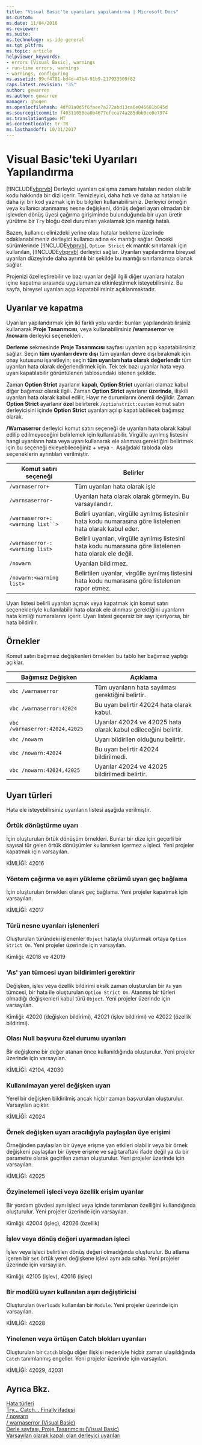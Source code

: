 ```yaml
---
title: "Visual Basic'te uyarıları yapılandırma | Microsoft Docs"
ms.custom: 
ms.date: 11/04/2016
ms.reviewer: 
ms.suite: 
ms.technology: vs-ide-general
ms.tgt_pltfrm: 
ms.topic: article
helpviewer_keywords:
- errors [Visual Basic], warnings
- run-time errors, warnings
- warnings, configuring
ms.assetid: 99cf4781-bd4d-47b4-91b9-217933509f82
caps.latest.revision: "35"
author: gewarren
ms.author: gewarren
manager: ghogen
ms.openlocfilehash: 4df81a0d5f6faee7a272abd13ca6e046681b045d
ms.sourcegitcommit: f40311056ea0b4677efcca74a285dbb0ce0e7974
ms.translationtype: MT
ms.contentlocale: tr-TR
ms.lasthandoff: 10/31/2017
---
```

# <a name="configuring-warnings-in-visual-basic"></a>Visual Basic'teki Uyarıları Yapılandırma
[!INCLUDE[vbprvb](../code-quality/includes/vbprvb_md.md)] Derleyici uyarıları çalışma zamanı hataları neden olabilir kodu hakkında bir dizi içerir. Temizleyici, daha hızlı ve daha az hataları ile daha iyi bir kod yazmak için bu bilgileri kullanabilirsiniz. Derleyici örneğin veya kullanıcı atanmamış nesne değişkeni, dönüş değeri ayarı olmadan bir işlevden dönüş üyesi çağırma girişiminde bulunduğunda bir uyarı üretir yürütme bir `Try` bloğu özel durumları yakalamak için mantığı hatalı.  
  
 Bazen, kullanıcı elinizdeki yerine olası hatalar bekleme üzerinde odaklanabilmeniz derleyici kullanıcı adına ek mantığı sağlar. Önceki sürümlerinde [!INCLUDE[vbprvb](../code-quality/includes/vbprvb_md.md)], `Option Strict` ek mantık sınırlamak için kullanılan, [!INCLUDE[vbprvb](../code-quality/includes/vbprvb_md.md)] derleyici sağlar. Uyarıları yapılandırma bireysel uyarıları düzeyinde daha ayrıntılı bir şekilde bu mantığı sınırlamanıza olanak sağlar.  
  
 Projenizi özelleştirebilir ve bazı uyarılar değil ilgili diğer uyarılara hataları içine kapatma sırasında uygulamanıza etkinleştirmek isteyebilirsiniz. Bu sayfa, bireysel uyarıları açıp kapatabilirsiniz açıklanmaktadır.  
  
## <a name="turning-warnings-off-and-on"></a>Uyarılar ve kapatma  
 Uyarıları yapılandırmak için iki farklı yolu vardır: bunları yapılandırabilirsiniz kullanarak **Proje Tasarımcısı**, veya kullanabilirsiniz **/warnaserror** ve **/nowarn** derleyici seçenekleri .  
  
 **Derleme** sekmesinde **Proje Tasarımcısı** sayfası uyarıları açıp kapatabilirsiniz sağlar. Seçin **tüm uyarıları devre dışı** tüm uyarıları devre dışı bırakmak için onay kutusunu işaretleyin; seçin **tüm uyarıları hata olarak değerlendir** tüm uyarıları hata olarak değerlendirmek için. Tek tek bazı uyarılar hata veya uyarı kapatılabilir görüntülenen tablosundaki istenen şekilde.  
  
 Zaman **Option Strict** ayarlanır **kapalı**, **Option Strict** uyarıları olamaz kabul diğer bağımsız olarak ilgili. Zaman **Option Strict** ayarlanır **üzerinde**, ilişkili uyarıları hata olarak kabul edilir, Hayır ne durumlarını önemli değildir. Zaman **Option Strict** ayarlanır **özel** belirterek `/optionstrict:custom` komut satırı derleyicisini içinde **Option Strict** uyarıları açılıp kapatılabilecek bağımsız olarak.  
  
 **/Warnaserror** derleyici komut satırı seçeneği de uyarıları hata olarak kabul edilip edilmeyeceğini belirlemek için kullanılabilir. Virgülle ayrılmış listesini hangi uyarıların hata veya uyarı kullanarak ele alınması gerektiğini belirtmek için bu seçeneği ekleyebileceğiniz + veya -. Aşağıdaki tabloda olası seçeneklerin ayrıntıları verilmiştir.  
  
|Komut satırı seçeneği|Belirler|  
|--------------------------|---------------|  
|`/warnaserror+`|Tüm uyarıları hata olarak işle|  
|`/warnsaserror`-|Uyarıları hata olarak olarak görmeyin. Bu varsayılandır.|  
|`/warnaserror+:<warning list``>`|Belirli uyarıları, virgülle ayrılmış listesini r hata kodu numarasına göre listelenen hata olarak kabul eder.|  
|`/warnaserror-:<warning list>`|Belirli uyarıları, virgülle ayrılmış listesini hata kodu numarasına göre listelenen hata olarak ele değil.|  
|`/nowarn`|Uyarıları bildirmez.|  
|`/nowarn:<warning list>`|Belirtilen uyarılar, virgülle ayrılmış listesini hata kodu numarasına göre listelenen rapor etmez.|  
  
 Uyarı listesi belirli uyarıları açmak veya kapatmak için komut satırı seçenekleriyle kullanılabilir hata olarak ele alınması gerektiğini uyarıların hata kimliği numaralarını içerir. Uyarı listesi geçersiz bir sayı içeriyorsa, bir hata bildirilir.  
  
## <a name="examples"></a>Örnekler  
 Komut satırı bağımsız değişkenleri örnekleri bu tablo her bağımsız yaptığı açıklar.  
  
|Bağımsız Değişken|Açıklama|  
|--------------|-----------------|  
|`vbc /warnaserror`|Tüm uyarıların hata sayılması gerektiğini belirtir.|  
|`vbc /warnaserror:42024`|Bu uyarı belirtir 42024 hata olarak kabul.|  
|`vbc /warnaserror:42024,42025`|Uyarılar 42024 ve 42025 hata olarak kabul edileceğini belirtir.|  
|`vbc /nowarn`|Uyarı bildirilen olduğunu belirtir.|  
|`vbc /nowarn:42024`|Bu uyarı belirtir 42024 bildirilmedi.|  
|`vbc /nowarn:42024,42025`|Uyarılar 42024 ve 42025 bildirilmedi belirtir.|  
  
## <a name="types-of-warnings"></a>Uyarı türleri  
 Hata ele isteyebilirsiniz uyarıların listesi aşağıda verilmiştir.  
  
### <a name="implicit-conversion-warning"></a>Örtük dönüştürme uyarı  
 İçin oluşturulan örtük dönüşüm örnekleri. Bunlar bir dize için geçerli bir sayısal tür gelen örtük dönüşümler kullanırken içermez `&` işleci. Yeni projeler kapatmak için varsayılan.  
  
 KİMLİĞİ: 42016  
  
### <a name="late-bound-method-invocation-and-overload-resolution-warning"></a>Yöntem çağırma ve aşırı yükleme çözümü uyarı geç bağlama  
 İçin oluşturulan örnekleri olarak geç bağlama. Yeni projeler kapatmak için varsayılan.  
  
 KİMLİĞİ: 42017  
  
### <a name="operands-of-type-object-warnings"></a>Türü nesne uyarıları işlenenleri  
 Oluşturulan türündeki işlenenler `Object` hatayla oluşturmak ortaya `Option Strict On`. Yeni projeler üzerinde için varsayılan.  
  
 Kimliği: 42018 ve 42019  
  
### <a name="declarations-require-as-clause-warnings"></a>'As' yan tümcesi uyarı bildirimleri gerektirir  
 Değişken, işlev veya özellik bildirimi eksik zaman oluşturulan bir `As` yan tümcesi, bir hata ile oluşturulan `Option Strict On`. Atanmış bir türleri olmadığı değişkenleri kabul türü `Object`. Yeni projeler üzerinde için varsayılan.  
  
 Kimliği: 42020 (değişken bildirimi), 42021 (işlev bildirimi) ve 42022 (özellik bildirimi).  
  
### <a name="possible-null-reference-exception-warnings"></a>Olası Null başvuru özel durumu uyarıları  
 Bir değişkene bir değer atanan önce kullanıldığında oluşturulur. Yeni projeler üzerinde için varsayılan.  
  
 KİMLİĞİ: 42104, 42030  
  
### <a name="unused-local-variable-warning"></a>Kullanılmayan yerel değişken uyarı  
 Yerel bir değişken bildirilmiş ancak hiçbir zaman başvurulan oluşturulur. Varsayılan açıktır.  
  
 KİMLİĞİ: 42024  
  
### <a name="access-of-shared-member-through-instance-variable-warning"></a>Örnek değişken uyarı aracılığıyla paylaşılan üye erişimi  
 Örneğinden paylaşılan bir üyeye erişme yan etkileri olabilir veya bir örnek değişkeni paylaşılan bir üyeye erişme ve sağ taraftaki ifade değil ya da bir parametre olarak geçirilen zaman oluşturulur. Yeni projeler üzerinde için varsayılan.  
  
 KİMLİĞİ: 42025  
  
### <a name="recursive-operator-or-property-access-warnings"></a>Özyinelemeli işleci veya özellik erişim uyarılar  
 Bir yordam gövdesi aynı işleci veya içinde tanımlanan özelliğini kullandığında oluşturulur. Yeni projeler üzerinde için varsayılan.  
  
 Kimliği: 42004 (işleç), 42026 (özellik)  
  
### <a name="function-or-operator-without-return-value-warning"></a>İşlev veya dönüş değeri uyarmadan işleci  
 İşlev veya işleci belirtilen dönüş değeri olmadığında oluşturulur. Bu atlama içeren bir `Set` örtük yerel değişkene işlevi aynı ada sahip. Yeni projeler üzerinde için varsayılan.  
  
 Kimliği: 42105 (işlev), 42016 (işleç)  
  
### <a name="overloads-modifier-used-in-a-module-warning"></a>Bir modülü uyarı kullanılan aşırı değiştiricisi  
 Oluşturulan `Overloads` kullanılan bir `Module`. Yeni projeler üzerinde için varsayılan.  
  
 KİMLİĞİ: 42028  
  
### <a name="duplicate-or-overlapping-catch-blocks-warnings"></a>Yinelenen veya örtüşen Catch blokları uyarıları  
 Oluşturulan bir `Catch` bloğu diğer ilişkisi nedeniyle hiçbir zaman ulaşıldığında `Catch` tanımlanmış engeller. Yeni projeler üzerinde için varsayılan.  
  
 KİMLİĞİ: 42029, 42031  
  
## <a name="see-also"></a>Ayrıca Bkz.  
 [Hata türleri](/dotnet/visual-basic/programming-guide/language-features/error-types)   
 [Try... Catch... Finally ifadesi](/dotnet/visual-basic/language-reference/statements/try-catch-finally-statement)   
 [/ nowarn](/dotnet/visual-basic/reference/command-line-compiler/nowarn)   
 [/ warnaserror (Visual Basic)](/dotnet/visual-basic/reference/command-line-compiler/warnaserror)   
 [Derle sayfası, Proje Tasarımcısı (Visual Basic)](../ide/reference/compile-page-project-designer-visual-basic.md)   
 [Varsayılan olarak kapalı olan derleyici uyarıları](/cpp/preprocessor/compiler-warnings-that-are-off-by-default)